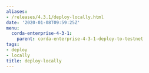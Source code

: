 ```yaml
---
aliases:
- /releases/4.3.1/deploy-locally.html
date: '2020-01-08T09:59:25Z'
menu:
  corda-enterprise-4-3-1:
    parent: corda-enterprise-4-3-1-deploy-to-testnet
tags:
- deploy
- locally
title: deploy-locally
---
```


